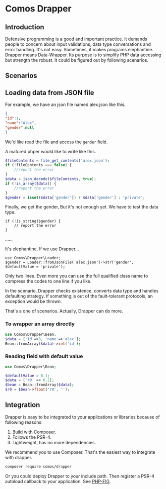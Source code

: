 # Comos Drapper

## Introduction

Defensive programming is a good and important practice.
It demands people to concern about input validations, data
type conversations and error handling. It's not easy.
Sometimes, it makes programs elephantine.
Drapper means Data-Wrapper. Its purpose is to
simplify PHP data accessing but strength the robust.
It could be figured out by following scenarios.

## Scenarios


## Loading data from JSON file

For example, we have an json file named alex.json like this.
```json
{
"id":1,
"name":"Alex",
"gender":null
}
```

We'd like read the file and access the `gender` field.

A matured phper would like to write like this.

```php
$fileContents = file_get_contents('alex.json');
if (!fileContents === false) {
    //report the error
}
$data = json_decode($fileContents, true);
if (!is_array($data)) {
    //report the error
}
$gender = isset($data['gender']) ? $data['gender'] : 'private';
```

Finally, we get the gender, But it's not enough yet.
We have to test the data type.

```
if (!is_string($gender) {
    // report the error
}
```

......

It's elephantine.
If we use Drapper...

```
use Comos\Drapper\Loader;
$gender = Loader::fromJsonFile('alex.json')->str('gender', $defaultValue = 'private');
```

Only two lines. Even more you can use the full qualified class name to compress
the codes to one line if you like.

In the scenario, Drapper checks existence, converts data type and handles defaulting strategy.
If something is out of the fault-tolerant protocols, an exception would be thrown.


That's a one of scenarios. Actually, Drapper can do more.

### To wrapper an array directly

```php
use Comos\Drapper\Bean;
$data = ['id'=>3, 'name'=>'alex'];
Bean::fromArray($data)->int('id');
```

### Reading field with default value

```php
use Comos\Drapper\Bean;

$defaultValue = 0.1;
$data = ['r0' => 0.2];
$bean = Bean::fromArray($data);
$r0 = $bean->float('r0', '');
```

## Integration

Drapper is easy to be integrated to your applications
 or libraries because of following reasons:

1. Build with Composer.
2. Follows the PSR-4.
3. Lightweight, has no more dependencies.

We recommend you to use Composer.
That's the easiest way to integrate with drapper.

```bash
composer require comos/drapper
```

Or you could deploy Drapper to your include path.
 Then register a PSR-4 autoload callback to your application.
 See [PHP-FIG](http://php-fig.org).